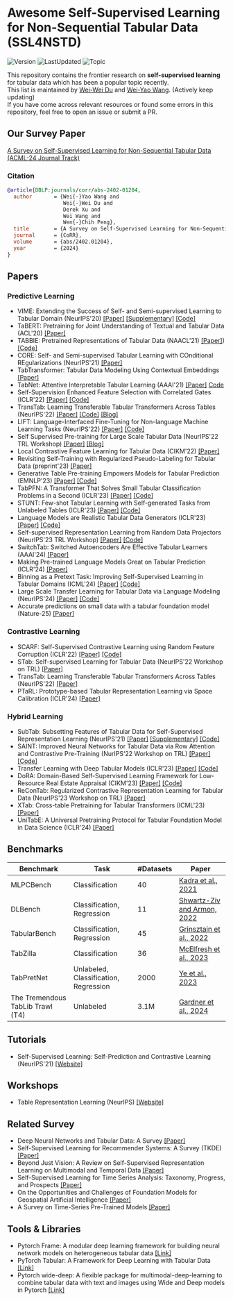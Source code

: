 # Awesome Self-Supervised Learning for Non-Sequential Tabular Data (SSL4NSTD)
![Version](https://img.shields.io/badge/Version-1.0-lightgrey.svg) 
![LastUpdated](https://img.shields.io/badge/LastUpdated-2025.01-lightblue.svg)
![Topic](https://img.shields.io/badge/Topic-SSL4NSTD-pink?logo=github)

This repository contains the frontier research on **self-supervised learning** for tabular data which has been a popular topic recently.<br>
This list is maintained by [Wei-Wei Du](https://wwweiwei.github.io/) and [Wei-Yao Wang](https://github.com/wywyWang). (Actively keep updating)<br>
If you have come across relevant resources or found some errors in this repository, feel free to open an issue or submit a PR.

## Our Survey Paper
[A Survey on Self-Supervised Learning for Non-Sequential Tabular Data (ACML-24 Journal Track)](https://arxiv.org/abs/2402.01204)
### Citation
```bibtex
@article{DBLP:journals/corr/abs-2402-01204,
  author       = {Wei{-}Yao Wang and
                  Wei{-}Wei Du and
                  Derek Xu and
                  Wei Wang and
                  Wen{-}Chih Peng},
  title        = {A Survey on Self-Supervised Learning for Non-Sequential Tabular Data},
  journal      = {CoRR},
  volume       = {abs/2402.01204},
  year         = {2024}
}
```

## Papers
### Predictive Learning
* VIME: Extending the Success of Self- and Semi-supervised Learning to Tabular Domain (NeurIPS'20) [[Paper]](https://proceedings.neurips.cc/paper/2020/file/7d97667a3e056acab9aaf653807b4a03-Paper.pdf) [[Supplementary]](https://proceedings.neurips.cc/paper/2020/file/7d97667a3e056acab9aaf653807b4a03-Supplemental.pdf) [[Code]](https://github.com/jsyoon0823/VIME)
* TaBERT: Pretraining for Joint Understanding of Textual and Tabular Data (ACL'20) [[Paper]](https://arxiv.org/abs/2005.08314)
* TABBIE: Pretrained Representations of Tabular Data (NAACL'21) [[Paper]](https://arxiv.org/abs/2105.02584)) [[Code]](https://github.com/SFIG611/tabbie)
* CORE: Self- and Semi-supervised Tabular Learning with COnditional REgularizations (NeurIPS'21) [[Paper]](https://sslneurips21.github.io/files/CameraReady/CORE_workshop.pdf)
* TabTransformer: Tabular Data Modeling Using Contextual Embeddings [[Paper]](https://arxiv.org/abs/2012.06678)
* TabNet: Attentive Interpretable Tabular Learning (AAAI'21) [[Paper]](https://arxiv.org/abs/1908.07442) [Code](https://github.com/dreamquark-ai/tabnet)
* Self-Supervision Enhanced Feature Selection with Correlated Gates (ICLR'22) [[Paper]](https://openreview.net/pdf?id=oDFvtxzPOx) [[Code]](https://github.com/chl8856/SEFS)
* TransTab: Learning Transferable Tabular Transformers Across Tables (NeurIPS'22) [[Paper]](https://arxiv.org/abs/2205.09328) [[Code]](https://github.com/RyanWangZf/transtab) [[Blog]](https://realsunlab.medium.com/transtab-learning-transferable-tabular-transformers-across-tables-1e34eec161b8)
* LIFT: Language-Interfaced Fine-Tuning for Non-language Machine Learning Tasks (NeurIPS'22) [[Paper]](https://arxiv.org/pdf/2206.06565.pdf) [[Code]](https://github.com/UW-Madison-Lee-Lab/LanguageInterfacedFineTuning)
* Self Supervised Pre-training for Large Scale Tabular Data (NeurIPS'22 TRL Workshop) [[Paper]](https://table-representation-learning.github.io/assets/papers/self_supervised_pre_training_f.pdf) [[Blog]](https://www.amazon.science/publications/self-supervised-pre-training-for-large-scale-tabular-data)
* Local Contrastive Feature Learning for Tabular Data (CIKM'22) [[Paper]](https://dl.acm.org/doi/pdf/10.1145/3511808.3557630)
* Revisiting Self-Training with Regularized Pseudo-Labeling for Tabular Data (preprint'23) [[Paper]](https://arxiv.org/abs/2302.14013)
* Generative Table Pre-training Empowers Models for Tabular Prediction (EMNLP'23) [[Paper]](https://arxiv.org/pdf/2305.09696.pdf) [[Code]](https://github.com/ZhangTP1996/TapTap)
* TabPFN: A Transformer That Solves Small Tabular Classification Problems in a Second (ICLR'23) [[Paper]](https://arxiv.org/pdf/2207.01848.pdf) [[Code]](https://github.com/automl/TabPFN)
* STUNT: Few-shot Tabular Learning with Self-generated Tasks from Unlabeled Tables (ICLR'23) [[Paper]](https://arxiv.org/pdf/2303.00918.pdf) [[Code]](https://github.com/jaehyun513/STUNT)
* Language Models are Realistic Tabular Data Generators (ICLR'23) [[Paper]](https://arxiv.org/pdf/2210.06280.pdf) [[Code]](https://github.com/kathrinse/be_great)
* Self-supervised Representation Learning from Random Data Projectors (NeurIPS'23 TRL Workshop) [[Paper]](https://arxiv.org/pdf/2310.07756.pdf) [[Code]](https://github.com/layer6ai-labs/lfr)
* SwitchTab: Switched Autoencoders Are Effective Tabular Learners (AAAI'24) [[Paper]](https://arxiv.org/pdf/2401.02013.pdf)
* Making Pre-trained Language Models Great on Tabular Prediction (ICLR'24) [[Paper]](https://openreview.net/pdf?id=anzIzGZuLi)
* Binning as a Pretext Task: Improving Self-Supervised Learning in Tabular Domains (ICML'24) [[Paper]](https://arxiv.org/abs/2405.07414) [[Code]](https://github.com/kyungeun-lee/tabularbinning)
* Large Scale Transfer Learning for Tabular Data via Language Modeling (NeurIPS'24) [[Paper]](https://arxiv.org/abs/2406.12031) [[Code]](https://github.com/mlfoundations/rtfm)
* Accurate predictions on small data with a tabular foundation model (Nature-25) [[Paper]](https://www.nature.com/articles/s41586-024-08328-6)

### Contrastive Learning
* SCARF: Self-Supervised Contrastive Learning using Random Feature Corruption (ICLR'22) [[Paper]](https://arxiv.org/pdf/2106.15147.pdf) [[Code]](https://github.com/clabrugere/pytorch-scarf)
* STab: Self-supervised Learning for Tabular Data (NeurIPS'22 Workshop on TRL) [[Paper]](https://openreview.net/pdf?id=EfR55bFcrcI)
* TransTab: Learning Transferable Tabular Transformers Across Tables (NeurIPS'22) [[Paper]](https://arxiv.org/pdf/2205.09328.pdf)
* PTaRL: Prototype-based Tabular Representation Learning via Space Calibration (ICLR'24) [[Paper]](https://openreview.net/pdf?id=G32oY4Vnm8)

### Hybrid Learning
* SubTab: Subsetting Features of Tabular Data for Self-Supervised Representation Learning (NeurIPS'21) [[Paper]](https://arxiv.org/pdf/2110.04361.pdf) [[Supplementary]](https://openreview.net/attachment?id=vrhNQ7aYSdr&name=supplementary_material) [[Code]](https://github.com/AstraZeneca/SubTab)
* SAINT: Improved Neural Networks for Tabular Data via Row Attention and Contrastive Pre-Training (NurIPS‘22 Workshop on TRL) [[Paper]](https://arxiv.org/pdf/2106.01342.pdf) [[Code]](https://github.com/somepago/saint)
* Transfer Learning with Deep Tabular Models (ICLR'23) [[Paper]](https://arxiv.org/pdf/2206.15306.pdf) [[Code]](https://github.com/LevinRoman/tabular-transfer-learning)
* DoRA: Domain-Based Self-Supervised Learning Framework for Low-Resource Real Estate Appraisal (CIKM'23) [[Paper]](https://arxiv.org/abs/2309.00855) [[Code]](https://github.com/wwweiwei/DoRA)
* ReConTab: Regularized Contrastive Representation Learning for Tabular Data (NeurIPS'23 Workshop on TRL) [[Paper]](https://arxiv.org/pdf/2310.18541.pdf)
* XTab: Cross-table Pretraining for Tabular Transformers (ICML'23) [[Paper]](https://arxiv.org/abs/2305.06090)
* UniTabE: A Universal Pretraining Protocol for Tabular Foundation Model in Data Science (ICLR'24) [[Paper]](https://arxiv.org/pdf/2307.09249.pdf)

## Benchmarks
| Benchmark    | Task                                  | #Datasets | Paper |
|--------------|---------------------------------------|-----------|-------|
| MLPCBench    | Classification                        | 40        | [Kadra et al., 2021](https://arxiv.org/abs/2106.11189)  |
| DLBench      | Classification, Regression            | 11        | [Shwartz-Ziv and Armon, 2022](https://arxiv.org/abs/2106.03253)  |
| TabularBench | Classification, Regression            | 45        | [Grinsztajn et al., 2022](https://arxiv.org/abs/2207.08815)  |
| TabZilla     | Classification                        | 36        | [McElfresh et al., 2023](https://arxiv.org/abs/2305.02997)  |
| TabPretNet   | Unlabeled, Classification, Regression | 2000      | [Ye et al., 2023](https://arxiv.org/abs/2307.04308)  |
| The Tremendous TabLib Trawl (T4) | Unlabeled | 3.1M | [Gardner et al., 2024](https://arxiv.org/abs/2406.12031v1) |

## Tutorials
* Self-Supervised Learning: Self-Prediction and Contrastive Learning (NeurIPS'21) [[Website]](https://neurips.cc/virtual/2021/tutorial/21895)

## Workshops
* Table Representation Learning (NeurIPS) [[Website]](https://table-representation-learning.github.io/)

## Related Survey
* Deep Neural Networks and Tabular Data: A Survey [[Paper]](https://arxiv.org/abs/2110.01889)
* Self-Supervised Learning for Recommender Systems: A Survey (TKDE) [[Paper]](https://arxiv.org/pdf/2203.15876.pdf)
* Beyond Just Vision: A Review on Self-Supervised Representation Learning on Multimodal and Temporal Data [[Paper]](https://arxiv.org/abs/2206.02353)
* Self-Supervised Learning for Time Series Analysis: Taxonomy, Progress, and Prospects [[Paper]](https://arxiv.org/abs/2306.10125)
* On the Opportunities and Challenges of Foundation Models for Geospatial Artificial Intelligence [[Paper]](https://arxiv.org/abs/2304.06798)
* A Survey on Time-Series Pre-Trained Models [[Paper]](https://arxiv.org/abs/2305.10716)

## Tools & Libraries
* Pytorch Frame: A modular deep learning framework for building neural network models on heterogeneous tabular data [[Link]](https://github.com/pyg-team/pytorch-frame#implemented-deep-tabular-models)
* PyTorch Tabular: A Framework for Deep Learning with Tabular Data [[Link]](https://github.com/manujosephv/pytorch_tabular)
* Pytorch wide-deep: A flexible package for multimodal-deep-learning to combine tabular data with text and images using Wide and Deep models in Pytorch [[Link]](https://github.com/jrzaurin/pytorch-widedeep)
